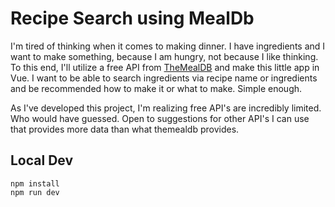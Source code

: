 # Recipe Search using MealDb

I'm tired of thinking when it comes to making dinner. I have ingredients and I want to make something, because I am hungry, not because I like thinking. To this end, I'll utilize a free API from [TheMealDB](https://www.themealdb.com/api.php) and make this little app in Vue. I want to be able to search ingredients via recipe name or ingredients and be recommended how to make it or what to make. Simple enough. 

As I've developed this project, I'm realizing free API's are incredibly limited. Who would have guessed. Open to suggestions for other API's I can use that provides more data than what themealdb provides.

## Local Dev

```
npm install
npm run dev
```
